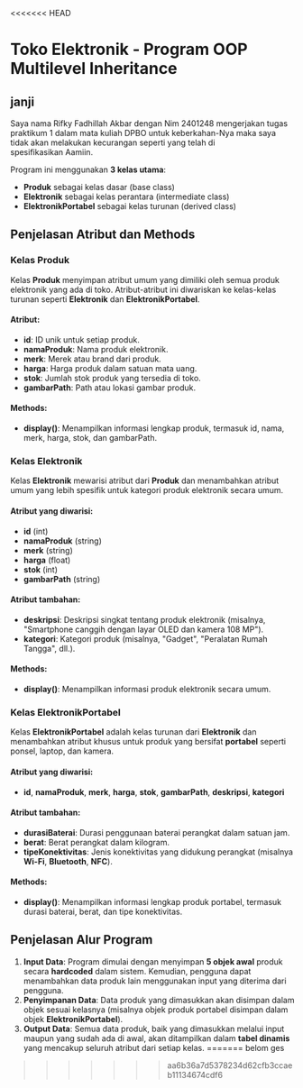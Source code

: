 <<<<<<< HEAD
# Toko Elektronik - Program OOP Multilevel Inheritance

## janji
Saya nama Rifky Fadhillah Akbar dengan Nim 2401248 mengerjakan tugas praktikum 1
dalam mata kuliah DPBO untuk keberkahan-Nya maka saya
tidak akan melakukan kecurangan seperti yang telah di spesifikasikan Aamiin.


Program ini menggunakan **3 kelas utama**:
- **Produk** sebagai kelas dasar (base class)
- **Elektronik** sebagai kelas perantara (intermediate class)
- **ElektronikPortabel** sebagai kelas turunan (derived class)

## Penjelasan Atribut dan Methods

### Kelas **Produk**
Kelas **Produk** menyimpan atribut umum yang dimiliki oleh semua produk elektronik yang ada di toko. Atribut-atribut ini diwariskan ke kelas-kelas turunan seperti **Elektronik** dan **ElektronikPortabel**.

#### Atribut:
- **id**: ID unik untuk setiap produk.
- **namaProduk**: Nama produk elektronik.
- **merk**: Merek atau brand dari produk.
- **harga**: Harga produk dalam satuan mata uang.
- **stok**: Jumlah stok produk yang tersedia di toko.
- **gambarPath**: Path atau lokasi gambar produk.

#### Methods:
- **display()**: Menampilkan informasi lengkap produk, termasuk id, nama, merk, harga, stok, dan gambarPath.

### Kelas **Elektronik**
Kelas **Elektronik** mewarisi atribut dari **Produk** dan menambahkan atribut umum yang lebih spesifik untuk kategori produk elektronik secara umum.

#### Atribut yang diwarisi:
- **id** (int)
- **namaProduk** (string)
- **merk** (string)
- **harga** (float)
- **stok** (int)
- **gambarPath** (string)

#### Atribut tambahan:
- **deskripsi**: Deskripsi singkat tentang produk elektronik (misalnya, "Smartphone canggih dengan layar OLED dan kamera 108 MP").
- **kategori**: Kategori produk (misalnya, "Gadget", "Peralatan Rumah Tangga", dll.).

#### Methods:
- **display()**: Menampilkan informasi produk elektronik secara umum.

### Kelas **ElektronikPortabel**
Kelas **ElektronikPortabel** adalah kelas turunan dari **Elektronik** dan menambahkan atribut khusus untuk produk yang bersifat **portabel** seperti ponsel, laptop, dan kamera.

#### Atribut yang diwarisi:
- **id**, **namaProduk**, **merk**, **harga**, **stok**, **gambarPath**, **deskripsi**, **kategori**

#### Atribut tambahan:
- **durasiBaterai**: Durasi penggunaan baterai perangkat dalam satuan jam.
- **berat**: Berat perangkat dalam kilogram.
- **tipeKonektivitas**: Jenis konektivitas yang didukung perangkat (misalnya **Wi-Fi**, **Bluetooth**, **NFC**).

#### Methods:
- **display()**: Menampilkan informasi lengkap produk portabel, termasuk durasi baterai, berat, dan tipe konektivitas.

## Penjelasan Alur Program
1. **Input Data**: Program dimulai dengan menyimpan **5 objek awal** produk secara **hardcoded** dalam sistem. Kemudian, pengguna dapat menambahkan data produk lain menggunakan input yang diterima dari pengguna.
2. **Penyimpanan Data**: Data produk yang dimasukkan akan disimpan dalam objek sesuai kelasnya (misalnya objek produk portabel disimpan dalam objek **ElektronikPortabel**).
3. **Output Data**: Semua data produk, baik yang dimasukkan melalui input maupun yang sudah ada di awal, akan ditampilkan dalam **tabel dinamis** yang mencakup seluruh atribut dari setiap kelas.
=======
belom ges
>>>>>>> aa6b36a7d5378234d62cfb3ccaeb11134674cdf6
